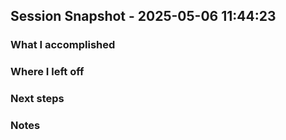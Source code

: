 ## Session Snapshot - 2025-05-06 11:44:23

### What I accomplished

### Where I left off

### Next steps

### Notes

